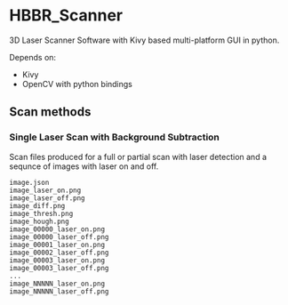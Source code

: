 HBBR_Scanner
============

3D Laser Scanner Software with Kivy based multi-platform GUI in python.

Depends on:

+ Kivy
+ OpenCV with python bindings

Scan methods
------------

### Single Laser Scan with Background Subtraction

Scan files produced for a full or partial scan with laser detection and a sequnce of images with laser on and off.


    image.json
    image_laser_on.png
    image_laser_off.png
    image_diff.png
    image_thresh.png
    image_hough.png
    image_00000_laser_on.png
    image_00000_laser_off.png
    image_00001_laser_on.png
    image_00002_laser_off.png
    image_00003_laser_on.png
    image_00003_laser_off.png
    ...
    image_NNNNN_laser_on.png
    image_NNNNN_laser_off.png


